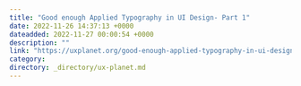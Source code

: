 ```yaml
---
title: "Good enough Applied Typography in UI Design- Part 1"
date: 2022-11-26 14:37:13 +0000
dateadded: 2022-11-27 00:00:54 +0000
description: ""
link: "https://uxplanet.org/good-enough-applied-typography-in-ui-design-part-1-8cac4acf8ad0?source=rss----819cc2aaeee0---4"
category:
directory: _directory/ux-planet.md
---
```

